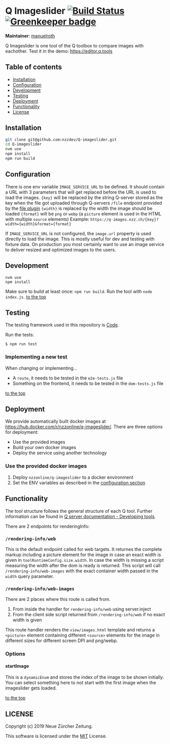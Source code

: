 # Q Imageslider [![Build Status](https://travis-ci.com/nzzdev/Q-imageslider.svg?token=tYv1sxPNiVKviBpSHziC&branch=dev)](https://travis-ci.com/nzzdev/Q-imageslider) [![Greenkeeper badge](https://badges.greenkeeper.io/nzzdev/Q-imageslider.svg?token=c13e57507403fee0c64955a752faf93fdcb6f5b553ec0165e3ed886447a411b9&ts=1551342785963)](https://greenkeeper.io/)

**Maintainer**: [manuelroth](https://github.com/manuelroth)

Q Imageslider is one tool of the Q toolbox to compare images with eachother.
Test it in the demo: https://editor.q.tools

## Table of contents

- [Installation](#installation)
- [Configuration](#configuration)
- [Development](#development)
- [Testing](#testing)
- [Deployment](#deployment)
- [Functionality](#functionality)
- [License](#license)

## Installation

```bash
git clone git@github.com:nzzdev/Q-imageslider.git
cd Q-imageslider
nvm use
npm install
npm run build
```

## Configuration

There is one env variable `IMAGE_SERVICE_URL` to be defined. It should contain a URL with 3 parameters that will get replaced before the URL is used to load the images.
`{key}` will be replaced by the string Q-server stored as the key when the file got uploaded through Q-servers `/file` endpoint provided by the [file plugin](https://github.com/nzzdev/Q-server/blob/dev/plugins/file/index.js)
`{width}` is replaced by the width the image should be loaded
`{format}` will be `png` or `webp` (a `picture` element is used in the HTML with multiple `source` elements)
Example: `https://q-images.nzz.ch/{key}?width={width}&format={format}`

If `IMAGE_SERVICE_URL` is not configured, the `image.url` property is used directly to load the image. This is mostly useful for dev and testing with fixture data. On production you most certainly want to use an image service to deliver resized and optimized images to the users.

## Development

```
nvm use
npm install
```

Make sure to build at least once: `npm run build`.
Run the tool with `node index.js`.
[to the top](#table-of-contents)

## Testing

The testing framework used in this repository is [Code](https://github.com/hapijs/code).

Run the tests:

```
$ npm run test
```

### Implementing a new test

When changing or implementing...

- A `route`, it needs to be tested in the `e2e-tests.js` file
- Something on the frontend, it needs to be tested in the `dom-tests.js` file

[to the top](#table-of-contents)

## Deployment

We provide automatically built docker images at https://hub.docker.com/r/nzzonline/q-imageslider/.
There are three options for deployment:

- Use the provided images
- Build your own docker images
- Deploy the service using another technology

### Use the provided docker images

1. Deploy `nzzonline/q-imageslider` to a docker environment
2. Set the ENV variables as described in the [configuration section](#configuration)

## Functionality

The tool structure follows the general structure of each Q tool. Further information can be found in [Q server documentation - Developing tools](https://nzzdev.github.io/Q-server/developing-tools.html).

There are 2 endpoints for renderingInfo:

### `/rendering-info/web`

This is the default endpoint called for web targets. It returnes the complete markup including a picture element for the image in case an exact width is given in `toolRuntimeConfig.size.width`. In case the width is missing a script measuring the width after the dom is ready is returned. This script will call `/rendering-info/web-images` with the exact container width passed in the `width` query parameter.

### `/rendering-info/web-images`

There are 2 places where this route is called from.

1. From inside the handler for `rendering-info/web` using server.inject
2. From the client side script returned from `/rendering-info/web` if no exact width is given

This route handler renders the `view/images.html` template and returns a `<picture>` element containing different `<source>` elements for the image in different sizes for different screen DPI and png/webp.

### Options

#### startImage

This is a `dynamicEnum` and stores the index of the image to be shown initially. You can select something here to not start with the first image when the imageslider gets loaded.

[to the top](#table-of-contents)

## LICENSE

Copyright (c) 2019 Neue Zürcher Zeitung.

This software is licensed under the [MIT](LICENSE) License.
